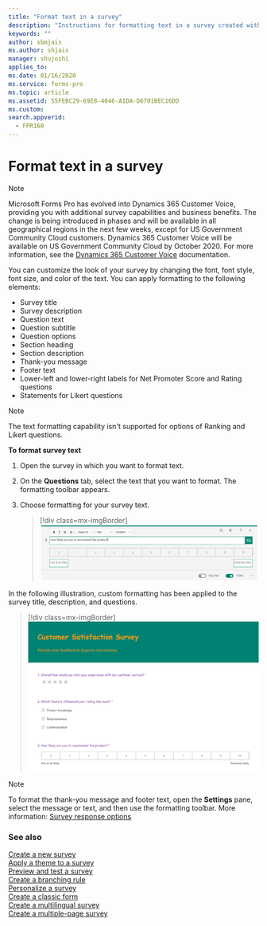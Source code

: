 ```yaml
---
title: "Format text in a survey"
description: "Instructions for formatting text in a survey created with Microsoft Forms Pro"
keywords: ""
author: sbmjais
ms.author: shjais
manager: shujoshi
applies_to: 
ms.date: 01/16/2020
ms.service: forms-pro
ms.topic: article
ms.assetid: 55FEBC29-69E8-4046-A1DA-D6701BEC16DD
ms.custom: 
search.appverid:
  - FPR160
---
```


# Format text in a survey

> [!NOTE]
> Microsoft Forms Pro has evolved into Dynamics 365 Customer Voice, providing you with additional survey capabilities and business benefits. The change is being introduced in phases and will be available in all geographical regions in the next few weeks, except for US Government Community Cloud customers. Dynamics 365 Customer Voice will be available on US Government Community Cloud by October 2020. For more information, see the [Dynamics 365 Customer Voice](https://go.microsoft.com/fwlink/p/?linkid=2128357) documentation.

You can customize the look of your survey by changing the font, font style, font size, and color of the text. You can apply formatting to the following elements:

- Survey title
- Survey description
- Question text
- Question subtitle
- Question options
- Section heading
- Section description
- Thank-you message
- Footer text
- Lower-left and lower-right labels for Net Promoter Score and Rating questions
- Statements for Likert questions

> [!NOTE]
> The text formatting capability isn't supported for options of Ranking and Likert questions.

**To format survey text**

1.	Open the survey in which you want to format text.

2.	On the **Questions** tab, select the text that you want to format. The formatting toolbar appears.

3. Choose formatting for your survey text.

    > [!div class=mx-imgBorder]
    > ![Apply text formatting](media/text-format.png "Apply text formatting")

In the following illustration, custom formatting has been applied to the survey title, description, and questions.

> [!div class=mx-imgBorder]
> ![Formatting applied to a survey](media/survey-text-format.png "Formatting applied to a survey")

> [!NOTE]
> To format the thank-you message and footer text, open the **Settings** pane, select the message or text, and then use the formatting toolbar. More information: [Survey response options](invite-settings.md#survey-response-options)

### See also

[Create a new survey](create-new-survey.md)<br>
[Apply a theme to a survey](apply-theme.md)<br>
[Preview and test a survey](preview-test-survey.md)<br>
[Create a branching rule](create-branching-rule.md)<br>
[Personalize a survey](personalize-survey.md)<br>
[Create a classic form](create-classic-form.md)<br>
[Create a multilingual survey](create-multilingual-survey.md)<br>
[Create a multiple-page survey](create-multipage-survey.md)
